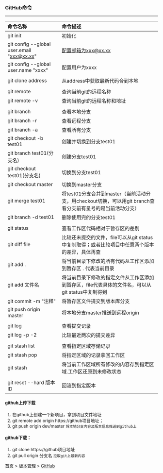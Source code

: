 ### GitHub命令
--------



| 命令名称                                   | 命令描述                                                     |
| :----------------------------------------- | :----------------------------------------------------------- |
| git init                                   | 初始化                                                       |
| git config --global user.email "xxx@xx.xx" | 配置邮箱为xxx@xx.xx                                          |
| git config --global user.name "xxxx"       | 配置用户为xxxx                                               |
|                                            |                                                              |
| git clone address                          | 从address中获取最新代码合到本地                              |
|                                            |                                                              |
| git remote                                 | 查询当前git的远程名称                                        |
| git remote -v                              | 查询当前git的远程名称和地址                                  |
|                                            |                                                              |
| git branch                                 | 查看本地分支                                                 |
| git branch -r                              | 查看远程分支                                                 |
| git branch -a                              | 查看所有分支                                                 |
| git checkout -b test01                     | 创建并切换到分支test01                                       |
| git branch test01(分支名)                  | 创建分支test01                                               |
| git checkout test01(分支名)                | 切换到分支test01                                             |
| git checkout master                        | 切换到master分支                                             |
| git merge test01                           | 将test01分支合并到master（当前活动分支，用checkout切换，可以用git branch查看分支前有星号的是当前活动分支） |
| git branch -d test01                       | 删除使用完的分支test01                                       |
|                                            |                                                              |
| git status                                 | 查看工作区代码相对于暂存区的差别                             |
| git diff file                              | 比较还未提交的文件，file可以从git status中复制取得；或者比较项目中任意两个版本的差异，具体再查 |
| git add .                                  | 将当前目录下修改的所有代码从工作区添加到暂存区 . 代表当前目录 |
| git add 文件名                             | 将当前目录下修改的指定文件从工作区添加到暂存区，file代表具体的文件名，可以从git status中复制得到 |
| git commit -m "注释"                       | 将暂存区文件提交到版本库分支                                 |
| git push origin master                     | 将本地分支master推送到远程origin                             |
|                                            |                                                              |
| git log                                    | 查看提交记录                                                 |
| git log -p -2                              | 比较最近两次的提交差异                                       |
|                                            |                                                              |
| git stash list                             | 查看指定区域存储记录                                         |
| git stash pop                              | 将指定区域的记录拿回工作区                                   |
| git stash                                  | 将当前工作区域所有修改的内容存到指定区域.工作区还原到未修改状态 |
|                                            |                                                              |
| git reset --hard 版本ID                    | 回滚到指定版本                                               |



#### github上传下载

1. 在github上创建一个新项目，拿到项目文件地址
2. git remote add origin https://github项目地址；
3. git push origin dev/master `将本地分支内容及版本信息推送到github上`
#### github下载：
1. git clone https://github项目地址
2. git pull origin 分支名 `拉取git上最新内容`


[首页](../../../README.md) > [版本管理](../VersionControl.md) > [GitHub](github.md)
